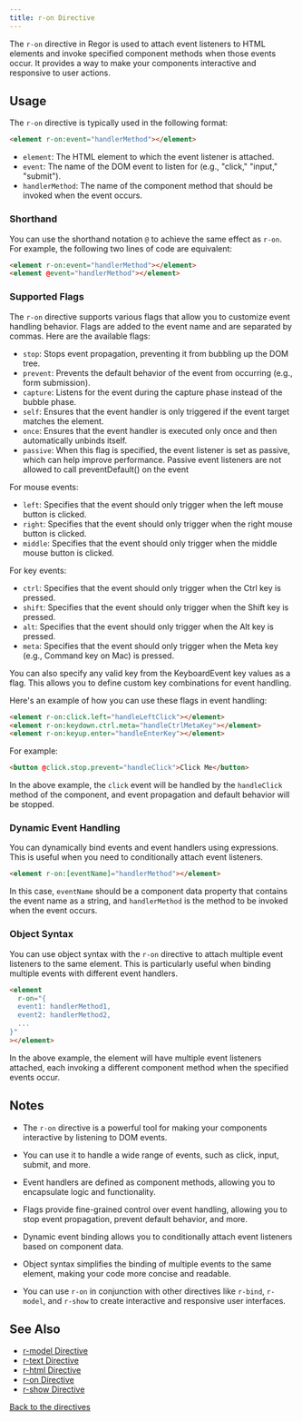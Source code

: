 ```yaml
---
title: r-on Directive
---
```



The `r-on` directive in Regor is used to attach event listeners to HTML elements and invoke specified component methods when those events occur. It provides a way to make your components interactive and responsive to user actions.

## Usage

The `r-on` directive is typically used in the following format:

```html
<element r-on:event="handlerMethod"></element>
```

- `element`: The HTML element to which the event listener is attached.
- `event`: The name of the DOM event to listen for (e.g., "click," "input," "submit").
- `handlerMethod`: The name of the component method that should be invoked when the event occurs.

### Shorthand

You can use the shorthand notation `@` to achieve the same effect as `r-on`. For example, the following two lines of code are equivalent:

```html
<element r-on:event="handlerMethod"></element>
<element @event="handlerMethod"></element>
```

### Supported Flags

The `r-on` directive supports various flags that allow you to customize event handling behavior. Flags are added to the event name and are separated by commas. Here are the available flags:

- `stop`: Stops event propagation, preventing it from bubbling up the DOM tree.
- `prevent`: Prevents the default behavior of the event from occurring (e.g., form submission).
- `capture`: Listens for the event during the capture phase instead of the bubble phase.
- `self`: Ensures that the event handler is only triggered if the event target matches the element.
- `once`: Ensures that the event handler is executed only once and then automatically unbinds itself.
- `passive`: When this flag is specified, the event listener is set as passive, which can help improve performance. Passive event listeners are not allowed to call preventDefault() on the event

For mouse events:

- `left`: Specifies that the event should only trigger when the left mouse button is clicked.
- `right`: Specifies that the event should only trigger when the right mouse button is clicked.
- `middle`: Specifies that the event should only trigger when the middle mouse button is clicked.

For key events:

- `ctrl`: Specifies that the event should only trigger when the Ctrl key is pressed.
- `shift`: Specifies that the event should only trigger when the Shift key is pressed.
- `alt`: Specifies that the event should only trigger when the Alt key is pressed.
- `meta`: Specifies that the event should only trigger when the Meta key (e.g., Command key on Mac) is pressed.

You can also specify any valid key from the KeyboardEvent key values as a flag. This allows you to define custom key combinations for event handling.

Here's an example of how you can use these flags in event handling:

```html
<element r-on:click.left="handleLeftClick"></element>
<element r-on:keydown.ctrl.meta="handleCtrlMetaKey"></element>
<element r-on:keyup.enter="handleEnterKey"></element>
```

For example:

```html
<button @click.stop.prevent="handleClick">Click Me</button>
```

In the above example, the `click` event will be handled by the `handleClick` method of the component, and event propagation and default behavior will be stopped.

### Dynamic Event Handling

You can dynamically bind events and event handlers using expressions. This is useful when you need to conditionally attach event listeners.

```html
<element r-on:[eventName]="handlerMethod"></element>
```

In this case, `eventName` should be a component data property that contains the event name as a string, and `handlerMethod` is the method to be invoked when the event occurs.

### Object Syntax

You can use object syntax with the `r-on` directive to attach multiple event listeners to the same element. This is particularly useful when binding multiple events with different event handlers.

```html
<element
  r-on="{
  event1: handlerMethod1,
  event2: handlerMethod2,
  ...
}"
></element>
```

In the above example, the element will have multiple event listeners attached, each invoking a different component method when the specified events occur.

## Notes

- The `r-on` directive is a powerful tool for making your components interactive by listening to DOM events.

- You can use it to handle a wide range of events, such as click, input, submit, and more.

- Event handlers are defined as component methods, allowing you to encapsulate logic and functionality.

- Flags provide fine-grained control over event handling, allowing you to stop event propagation, prevent default behavior, and more.

- Dynamic event binding allows you to conditionally attach event listeners based on component data.

- Object syntax simplifies the binding of multiple events to the same element, making your code more concise and readable.

- You can use `r-on` in conjunction with other directives like `r-bind`, `r-model`, and `r-show` to create interactive and responsive user interfaces.

## See Also

- [r-model Directive](r-model.md)
- [r-text Directive](r-text.md)
- [r-html Directive](r-html.md)
- [r-on Directive](r-on.md)
- [r-show Directive](r-show.md)

[Back to the directives](directives.md)
